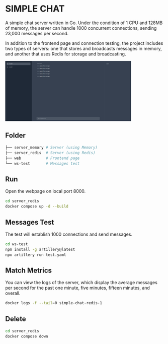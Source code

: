 # SIMPLE CHAT

A simple chat server written in Go. Under the condition of 1 CPU and 128MB of memory, the server can handle 1000 concurrent connections, sending 23,000 messages per second.


In addition to the frontend page and connection testing, the project includes two types of servers: one that stores and broadcasts messages in memory, and another that uses Redis for storage and broadcasting.

<img src="./web.png" alt="web" width="400"/>

## Folder

``` bash
├── server_memory # Server (using Memory)
├── server_redis  # Server (using Redis)
├── web           # Frontend page
└── ws-test       # Messages test
```

## Run

Open the webpage on local port 8000.

```bash
cd server_redis
docker compose up -d --build
```

## Messages Test

The test will establish 1000 connections and send messages.

```bash
cd ws-test
npm install -g artillery@latest
npx artillery run test.yaml
``` 

## Match Metrics

You can view the logs of the server, which display the average messages per second for the past one minute, five minutes, fifteen minutes, and overall.

```bash
docker logs -f --tail=0 simple-chat-redis-1
```

## Delete

```bash
cd server_redis
docker compose down
```